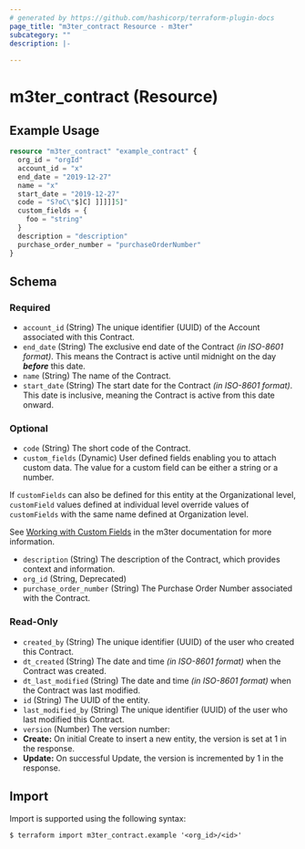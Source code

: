```yaml
---
# generated by https://github.com/hashicorp/terraform-plugin-docs
page_title: "m3ter_contract Resource - m3ter"
subcategory: ""
description: |-
  
---
```


# m3ter_contract (Resource)



## Example Usage

```terraform
resource "m3ter_contract" "example_contract" {
  org_id = "orgId"
  account_id = "x"
  end_date = "2019-12-27"
  name = "x"
  start_date = "2019-12-27"
  code = "S?oC\"$]C] ]]]]]5]"
  custom_fields = {
    foo = "string"
  }
  description = "description"
  purchase_order_number = "purchaseOrderNumber"
}
```

<!-- schema generated by tfplugindocs -->
## Schema

### Required

- `account_id` (String) The unique identifier (UUID) of the Account associated with this Contract.
- `end_date` (String) The exclusive end date of the Contract *(in ISO-8601 format)*. This means the Contract is active until midnight on the day ***before*** this date.
- `name` (String) The name of the Contract.
- `start_date` (String) The start date for the Contract *(in ISO-8601 format)*. This date is inclusive, meaning the Contract is active from this date onward.

### Optional

- `code` (String) The short code of the Contract.
- `custom_fields` (Dynamic) User defined fields enabling you to attach custom data. The value for a custom field can be either a string or a number.

If `customFields` can also be defined for this entity at the Organizational level, `customField` values defined at individual level override values of `customFields` with the same name defined at Organization level.

See [Working with Custom Fields](https://www.m3ter.com/docs/guides/creating-and-managing-products/working-with-custom-fields) in the m3ter documentation for more information.
- `description` (String) The description of the Contract, which provides context and information.
- `org_id` (String, Deprecated)
- `purchase_order_number` (String) The Purchase Order Number associated with the Contract.

### Read-Only

- `created_by` (String) The unique identifier (UUID) of the user who created this Contract.
- `dt_created` (String) The date and time *(in ISO-8601 format)* when the Contract was created.
- `dt_last_modified` (String) The date and time *(in ISO-8601 format)* when the Contract was last modified.
- `id` (String) The UUID of the entity.
- `last_modified_by` (String) The unique identifier (UUID) of the user who last modified this Contract.
- `version` (Number) The version number:
- **Create:** On initial Create to insert a new entity, the version is set at 1 in the response.
- **Update:** On successful Update, the version is incremented by 1 in the response.

## Import

Import is supported using the following syntax:

```shell
$ terraform import m3ter_contract.example '<org_id>/<id>'
```

